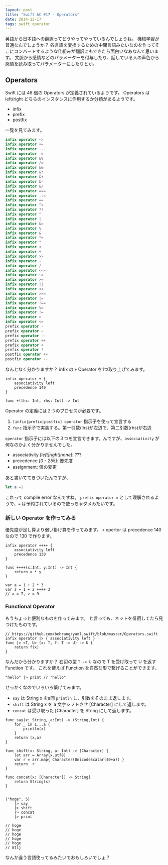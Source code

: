 ```yaml
---
layout: post
title: "Swift AC #17 - Operators"
date: 2014-12-17
tags: swift operator
---
```


英語から日本語への翻訳ってどうやってやっているんでしょうね。
機械学習が普通なんでしょうか？
各言語を変換するための中間言語みたいなのを作ってそこにコンバートするような仕組みが翻訳にもできたら面白いなあなんて思います。
文脈から感情などのパラメーターを付与したり、話している人の声色から感情を読み取ってパラメーターにしたりとか。

## Operators

Swift には 48 個の Operators が定義されているようです。
Operators は left/right どちらのインスタンスに作用するか分類があるようです。

* infix
* prefix
* postfix

一覧を見てみます。

```swift
infix operator ~>
infix operator +=
infix operator ...
infix operator -=
infix operator &%
infix operator /=
infix operator &&
infix operator &*
infix operator &+
infix operator &-
infix operator &/
infix operator ===
infix operator ..<
infix operator ==
infix operator ^=
infix operator ??
infix operator ^
infix operator |
infix operator &=
infix operator %
infix operator &
infix operator *=
infix operator *
infix operator <
infix operator +
infix operator >>
infix operator -
infix operator /
infix operator <<=
infix operator ~=
infix operator >=
infix operator ||
infix operator <<
infix operator >>=
infix operator |=
infix operator !==
infix operator %=
infix operator !=
infix operator >
infix operator <=
prefix operator -
prefix operator ~
prefix operator --
prefix operator ++
prefix operator +
prefix operator !
postfix operator ++
postfix operator --
```

なんとなく分かりますか？
infix の `+` Operator を1つ取り上げてみます。

```
infix operator + {
    associativity left
    precedence 140
}

func +(lhs: Int, rhs: Int) -> Int
```

Operator の定義には２つのプロセスが必要です。

1. `[infix|prefix|postfix] operator` 指示子を使って宣言する
2. `func` 指示子で実装する。第一引数(lhs)が左辺で、第二引数(rhs)が右辺

`operator` 指示子には以下の３つを宣言できます。んですが、`associativity` が何なのかよく分かりませんでした。

* associativity *[left|right|none]*: ??? 
* precedence *[0 - 255]*: 優先度
* assignment: 値の変更


あと書いててきづいたんですが、


```swift
let a =1
```

これって compile error なんですね。 `prefix operator =` として理解されるようで、`=` は予約されているので使っちゃダメみたいです。

### 新しい Operator を作ってみる

優先度が足し算より弱い掛け算を作ってみます。
`+` opertor は precedence 140 なので 130 で作ります。


```
infix operator ++++ {
    associativity left 
    precedence 130
}

func ++++(x:Int, y:Int) -> Int {
    return x * y
}

var a = 1 + 2 * 3
var z = 1 + 2 ++++ 3
// a = 7, z = 9
```

### Functional Operator

もうちょっと便利なものを作ってみます。
と言っても、ネットを徘徊してたら見つけたものです。

```
// https://github.com/behrang/yaml.swift/blob/master/Operators.swift
infix operator |> { associativity left }
func |> <T, U> (x: T, f: T -> U) -> U {
    return f(x)
}
```

なんだから分かりますか？
右辺の型 `T -> U` なので T を受け取って U を返す Function です。
これを使えば Function を自然な形で繋げることができます。

```
"hello" |> print // "hello"
```

せっかくなのでいろいろ繋げてみます。

* `say` は String x をa回 `println` し、引数をそのまま返します。
* `shift` は String x を a 文字シフトさせ [Character] にして返します。
* `concat` は受け取った [Character] を String にして返します。

```
func say(x: String, a:Int) -> (String,Int) {
    for _ in 1...a {
        println(x)
    }
    return (x,a)
}

func shift(x: String, a: Int) -> [Character] {
    let arr = Array(x.utf8)
    var r = arr.map{ Character(UnicodeScalar($0+a)) }
    return  r
}

func concat(x: [Character]) -> String{
    return String(x)
}


("hoge", 5)
    |> say
    |> shift
    |> concat
    |> print

// hoge
// hoge
// hoge
// hoge
// hoge
// mtlj
```

なんか違う言語使ってるみたいでおもしろいでしょ？
